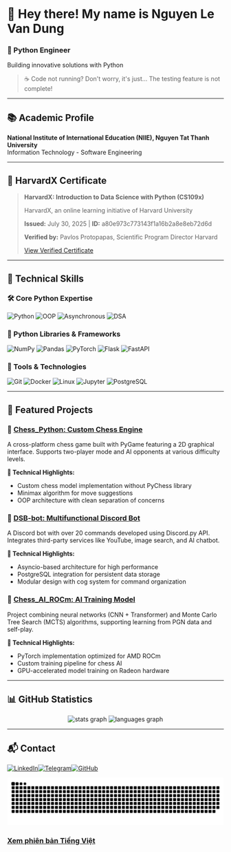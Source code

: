 
# 👋 Hey there! My name is Nguyen Le Van Dung
### 🚀 Python Engineer
Building innovative solutions with Python
> ☕ Code not running? Don't worry, it's just... The testing feature is not complete!

---

## 📚 Academic Profile

**National Institute of International Education (NIIE), Nguyen Tat Thanh University**  
Information Technology - Software Engineering

---

## 🏅 HarvardX Certificate &nbsp;

> **HarvardX: Introduction to Data Science with Python (CS109x)**
>
> HarvardX, an online learning initiative of Harvard University
>
> **Issued:** July 30, 2025 | **ID:** a80e973c773143f1a16b2a8e8eb72d6d
>
> **Verified by:** Pavlos Protopapas, Scientific Program Director Harvard
>
> [View Verified Certificate](https://courses.edx.org/certificates/a80e973c773143f1a16b2a8e8eb72d6d)

---

## 💼 Technical Skills

### 🛠️ Core Python Expertise
  <img src="https://img.shields.io/badge/  Python-3776AB?logo=python&logoColor=white" alt="Python" />  <img src="https://img.shields.io/badge/  OOP-3776AB?logo=python&logoColor=white" alt="OOP" />  <img src="https://img.shields.io/badge/  Async-3776AB?logo=python&logoColor=white" alt="Asynchronous" />  <img src="https://img.shields.io/badge/  Data Structures & Algorithms-3776AB?logo=python&logoColor=white" alt="DSA" />
### 🧩 Python Libraries & Frameworks
  <img src="https://img.shields.io/badge/  NumPy-013243?logo=numpy&logoColor=white" alt="NumPy" />  <img src="https://img.shields.io/badge/  Pandas-150458?logo=pandas&logoColor=white" alt="Pandas" />  <img src="https://img.shields.io/badge/  PyTorch-EE4C2C?logo=pytorch&logoColor=white" alt="PyTorch" />  <img src="https://img.shields.io/badge/  Flask-000000?logo=flask&logoColor=white" alt="Flask" />  <img src="https://img.shields.io/badge/  FastAPI-009688?logo=fastapi&logoColor=white" alt="FastAPI" />
### 🧰 Tools & Technologies
  <img src="https://img.shields.io/badge/  Git-F05032?logo=git&logoColor=white" alt="Git" />  <img src="https://img.shields.io/badge/  Docker-2496ED?logo=docker&logoColor=white" alt="Docker" />  <img src="https://img.shields.io/badge/  Linux-FCC624?logo=linux&logoColor=black" alt="Linux" />  <img src="https://img.shields.io/badge/  Jupyter-F37626?logo=jupyter&logoColor=white" alt="Jupyter" />  <img src="https://img.shields.io/badge/  PostgreSQL-4169E1?logo=postgresql&logoColor=white" alt="PostgreSQL" />

---

## 🌟 Featured Projects &nbsp;

### 📌 [Chess_Python: Custom Chess Engine](https://github.com/VanDung-dev/Chess_Python)
A cross-platform chess game built with PyGame featuring a 2D graphical interface. Supports two-player mode and AI opponents at various difficulty levels.

**🔧 Technical Highlights:**
  - Custom chess model implementation without PyChess library
  - Minimax algorithm for move suggestions
  - OOP architecture with clean separation of concerns

### 📌 [DSB-bot: Multifunctional Discord Bot](https://github.com/VanDung-dev/DSB-bot)
A Discord bot with over 20 commands developed using Discord.py API. Integrates third-party services like YouTube, image search, and AI chatbot.

**🔧 Technical Highlights:**
  - Asyncio-based architecture for high performance
  - PostgreSQL integration for persistent data storage
  - Modular design with cog system for command organization

### 📌 [Chess_AI_ROCm: AI Training Model](https://github.com/VanDung-dev/Chess_AI_ROCm)
Project combining neural networks (CNN + Transformer) and Monte Carlo Tree Search (MCTS) algorithms, supporting learning from PGN data and self-play.

**🔧 Technical Highlights:**
  - PyTorch implementation optimized for AMD ROCm
  - Custom training pipeline for chess AI
  - GPU-accelerated model training on Radeon hardware



---

## 📊 GitHub Statistics

<div align="center">
  <img src="https://github-readme-stats.vercel.app/api?username=VanDung-dev&hide_title=false&hide_rank=false&show_icons=true&include_all_commits=true&count_private=true&disable_animations=false&theme=dark&locale=en&hide_border=false&order=1" height="150" alt="stats graph"  />
  <img src="https://github-readme-stats.vercel.app/api/top-langs?username=VanDung-dev&locale=en&hide_title=false&layout=compact&card_width=320&langs_count=5&theme=dark&hide_border=false&order=2" height="150" alt="languages graph"  />
</div>



---

## 📬 Contact

[![LinkedIn](https://img.shields.io/badge/LinkedIn-0077B5?logo=linkedin&logoColor=white&style=for-the-badge&effect=plastic)](https://www.linkedin.com/in/dung-nguyen-211bab348/)[![Telegram](https://img.shields.io/badge/Telegram-26A5E4?logo=telegram&logoColor=white&style=for-the-badge&effect=plastic)](https://t.me/vandungdev)[![GitHub](https://img.shields.io/badge/GitHub-181717?logo=github&logoColor=white&style=for-the-badge&effect=plastic)](https://github.com/VanDung-dev)

<div align="center">
  <img src="https://raw.githubusercontent.com/Platane/snk/output/github-contribution-grid-snake-dark.svg" alt="Snake animation" />
</div>

### [Xem phiên bản Tiếng Việt](README_vi.md)
